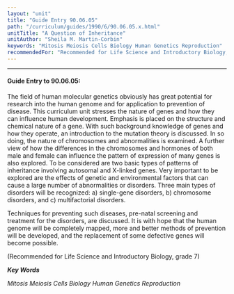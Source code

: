 ```yaml
---
layout: "unit"
title: "Guide Entry 90.06.05"
path: "/curriculum/guides/1990/6/90.06.05.x.html"
unitTitle: "A Question of Inheritance"
unitAuthor: "Sheila M. Martin-Corbin"
keywords: "Mitosis Meiosis Cells Biology Human Genetics Reproduction"
recommendedFor: "Recommended for Life Science and Introductory Biology, grade 7"
---
```

<body>
<hr/>
 <h4>
  Guide Entry to 90.06.05:
 </h4>
 The field of human molecular genetics obviously has great potential for research into the human genome and for application to prevention of disease. This curriculum unit stresses the nature of genes and how they can influence human development. Emphasis is placed on the structure and chemical nature of a gene. With such background knowledge of genes and how they operate, an introduction to the mutation theory is discussed. In so doing, the nature of chromosomes and abnormalities is examined. A further view of how the differences in the chromosomes and hormones of both male and female can influence the pattern of expression of many genes is also explored. To be considered are two basic types of patterns of inheritance involving autosomal and X-linked genes. Very important to be explored are the effects of genetic and environmental factors that can cause a large number of abnormalities or disorders. Three main types of disorders will be recognized: a) single-gene disorders, b) chromosome disorders, and c) multifactorial disorders.
 <p>
  Techniques for preventing such diseases, pre-natal screening and treatment for the disorders, are discussed. It is with hope that the human genome will be completely mapped, more and better methods of prevention will be developed, and the replacement of some defective genes will become possible.
 </p>
 <p>
  (Recommended for Life Science and Introductory Biology, grade 7)
 </p>
<p>
  <b>
   <i>
    Key Words
   </i>
  </b>
  <br/>
 </p>
 <p>
  <i>
   Mitosis Meiosis Cells Biology Human Genetics Reproduction
  </i>
 </p>

</body>